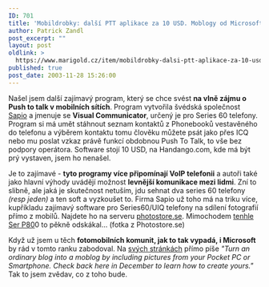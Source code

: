 ```yaml
---
ID: 701
title: 'Mobildrobky: další PTT aplikace za 10 USD. Moblogy od Microsoftu'
author: Patrick Zandl
post_excerpt: ""
layout: post
oldlink: >
  https://www.marigold.cz/item/mobildrobky-dalsi-ptt-aplikace-za-10-usd-moblogy-od-microsoftu
published: true
post_date: 2003-11-28 15:26:00
---
```

<p>
Našel jsem další zajímavý program, který se chce svést <STRONG>na vlně zájmu o Push to talk v mobilních sítích</STRONG>. Program vytvořila švédská společnost <A href="http://www.sapio.se/" target=_blank>Sapio</A> a jmenuje se <STRONG>Visual Communicator</STRONG>, určený je pro Series 60 telefony. Program si má umět stáhnout seznam kontaktů z Phonebooků vestavěného do telefonu a výběrem kontaktu tomu člověku můžete psát jako přes ICQ nebo mu poslat vzkaz právě funkcí obdobnou Push To Talk, to vše bez podpory operátora. Software stojí 10 USD, na Handango.com, kde má být prý vystaven, jsem ho nenašel. </p>

<p>
Je to zajímavé - <STRONG>tyto programy více připomínají VoIP telefonii</STRONG> a autoři také jako hlavní výhody uvádějí možnost <STRONG>levnější komunikace mezi lidmi</STRONG>. Zní to slibně, ale jaká je skutečnost netuším, jdu sehnat dva series 60 telefony <EM>(resp jeden)</EM> a ten soft a vyzkoušet to. Firma Sapio už toho má na triku více, kupříkladu zajímavý software pro Series60/UIQ telefony na sdílení fotografií přímo z mobilů. Najdete ho na serveru <A href="http://www.photostore.se/" target=_blank>photostore.se</A>. Mimochodem <A href="http://www.photostore.se/index.php?category=Funny%20Pics&amp;showpicid=7152" target=_blank>tenhle Ser P80</A>0 to pěkně odskákal... (fotka z Photostore.se)</p>

<p>
Když už jsem u těch <STRONG>fotomobilních komunit, jak to tak vypadá, i Microsoft</STRONG> by rád v tomto ranku zabodoval. Na <A href="http://www.microsoft.com/windowsmobile/resources/communities/default.mspx" target=_blank>svých stránkách</A> přímo píše<EM> "Turn an ordinary blog into a moblog by including pictures from your Pocket PC or Smartphone. Check back here in December to learn how to create yours."</EM> Tak to jsem zvědav, co z toho bude. </p>
